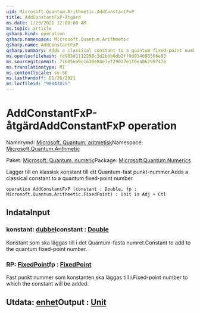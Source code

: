 ```yaml
---
uid: Microsoft.Quantum.Arithmetic.AddConstantFxP
title: AddConstantFxP-åtgärd
ms.date: 1/23/2021 12:00:00 AM
ms.topic: article
qsharp.kind: operation
qsharp.namespace: Microsoft.Quantum.Arithmetic
qsharp.name: AddConstantFxP
qsharp.summary: Adds a classical constant to a quantum fixed-point number.
ms.openlocfilehash: fd985d1112298c3d2bbb0db2ff0d934098566e93
ms.sourcegitcommit: 71605ea9cc630e84e7ef29027e1f0ea06299747e
ms.translationtype: MT
ms.contentlocale: sv-SE
ms.lasthandoff: 01/26/2021
ms.locfileid: "98843875"
---
```

# <a name="addconstantfxp-operation"></a><span data-ttu-id="45db7-102">AddConstantFxP-åtgärd</span><span class="sxs-lookup"><span data-stu-id="45db7-102">AddConstantFxP operation</span></span>

<span data-ttu-id="45db7-103">Namnrymd: [Microsoft. Quantum. aritmetisk](xref:Microsoft.Quantum.Arithmetic)</span><span class="sxs-lookup"><span data-stu-id="45db7-103">Namespace: [Microsoft.Quantum.Arithmetic](xref:Microsoft.Quantum.Arithmetic)</span></span>

<span data-ttu-id="45db7-104">Paket: [Microsoft. Quantum. numeric](https://nuget.org/packages/Microsoft.Quantum.Numerics)</span><span class="sxs-lookup"><span data-stu-id="45db7-104">Package: [Microsoft.Quantum.Numerics](https://nuget.org/packages/Microsoft.Quantum.Numerics)</span></span>


<span data-ttu-id="45db7-105">Lägger till en klassisk konstant till ett Quantum-fast punkt-nummer.</span><span class="sxs-lookup"><span data-stu-id="45db7-105">Adds a classical constant to a quantum fixed-point number.</span></span>

```qsharp
operation AddConstantFxP (constant : Double, fp : Microsoft.Quantum.Arithmetic.FixedPoint) : Unit is Adj + Ctl
```


## <a name="input"></a><span data-ttu-id="45db7-106">Indata</span><span class="sxs-lookup"><span data-stu-id="45db7-106">Input</span></span>

### <a name="constant--double"></a><span data-ttu-id="45db7-107">konstant: [dubbel](xref:microsoft.quantum.lang-ref.double)</span><span class="sxs-lookup"><span data-stu-id="45db7-107">constant : [Double](xref:microsoft.quantum.lang-ref.double)</span></span>

<span data-ttu-id="45db7-108">Konstant som ska läggas till i det Quantum-fasta numret.</span><span class="sxs-lookup"><span data-stu-id="45db7-108">Constant to add to the quantum fixed-point number.</span></span>


### <a name="fp--fixedpoint"></a><span data-ttu-id="45db7-109">RP: [FixedPoint](xref:Microsoft.Quantum.Arithmetic.FixedPoint)</span><span class="sxs-lookup"><span data-stu-id="45db7-109">fp : [FixedPoint](xref:Microsoft.Quantum.Arithmetic.FixedPoint)</span></span>

<span data-ttu-id="45db7-110">Fast punkt nummer som konstanten ska läggas till i.</span><span class="sxs-lookup"><span data-stu-id="45db7-110">Fixed-point number to which the constant will be added.</span></span>



## <a name="output--unit"></a><span data-ttu-id="45db7-111">Utdata: [enhet](xref:microsoft.quantum.lang-ref.unit)</span><span class="sxs-lookup"><span data-stu-id="45db7-111">Output : [Unit](xref:microsoft.quantum.lang-ref.unit)</span></span>


